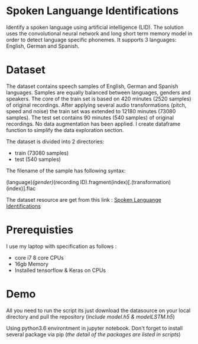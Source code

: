 
# Spoken Languange Identifications

Identify a spoken language using artificial intelligence (LID). The solution uses the convolutional neural network and long short term memory model in order to detect language specific phonemes. It supports 3 languages: English, German and Spanish.

# Dataset

The dataset contains speech samples of English, German and Spanish languages. Samples are equally balanced between languages, genders and speakers.
The core of the train set is based on 420 minutes (2520 samples) of original recordings. After applying several audio transformations (pitch, speed and noise) the train set was extended to 12180 minutes (73080 samples). The test set contains 90 minutes (540 samples) of original recordings. No data augmentation has been applied.
I create dataframe function to simplify the data exploration section.

The dataset is divided into 2 directories:

* train (73080 samples)
* test (540 samples)

The filename of the sample has following syntax:

(language)_(gender)_(recording ID).fragment(index)[.(transformation)(index)].flac

The dataset resource are get from this link : [Spoken Languange Identifications]()

# Prerequisties

I use my laptop with specification as follows :
* core i7 8 core CPUs
* 16gb Memory
* Installed tensorflow & Keras on CPUs

# Demo

All you need to run the script its just download the datasource on your local directory and pull the repository (*include model.h5 & modelLSTM.h5*)

Using python3.6 environtment in jupyter notebook. Don't forget to install several package via pip (*the detail of the packages are listed in scripts*)
